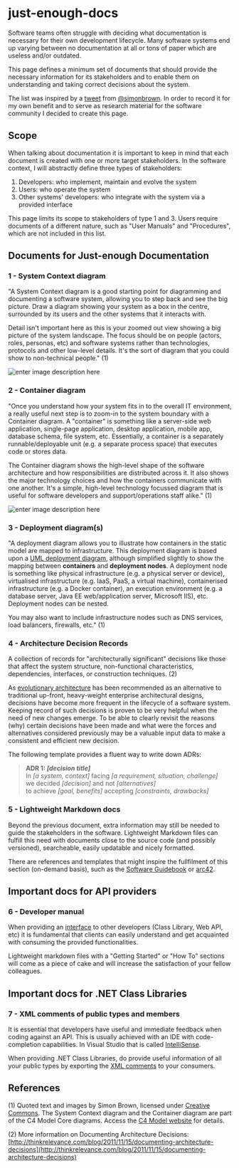 
# just-enough-docs
Software teams often struggle with deciding what documentation is necessary for their own development lifecycle. Many software systems end up varying between no documentation at all or tons of paper which are useless and/or outdated.

This page defines a minimum set of documents that should provide the necessary information for its stakeholders and to enable them on understanding and taking correct decisions about the system.

The list was inspired by a [tweet](https://twitter.com/simonbrown/status/1279013669783961600) from [@simonbrown](https://twitter.com/simonbrown). In order to record it for my own benefit and to serve as research material for the software community I decided to create this page.

## Scope
When talking about documentation it is important to keep in mind that each document is created with one or more target stakeholders. In the software context, I will abstractly define three types of stakeholders:
1. Developers: who implement, maintain and evolve the system
2. Users: who operate the system
3. Other systems' developers: who integrate with the system via a provided interface

This page limits its scope to stakeholders of type 1 and 3. Users require documents of a different nature, such as "User Manuals" and "Procedures", which are not included in this list.

## Documents for Just-enough Documentation
### 1 - System Context diagram
"A System Context diagram is a good starting point for diagramming and documenting a software system, allowing you to step back and see the big picture. Draw a diagram showing your system as a box in the centre, surrounded by its users and the other systems that it interacts with.

Detail isn't important here as this is your zoomed out view showing a big picture of the system landscape. The focus should be on people (actors, roles, personas, etc) and software systems rather than technologies, protocols and other low-level details. It's the sort of diagram that you could show to non-technical people." (1)

![enter image description here](https://c4model.com/img/bigbankplc-SystemContext.png)

### 2 - Container diagram

"Once you understand how your system fits in to the overall IT environment, a really useful next step is to zoom-in to the system boundary with a Container diagram. A "container" is something like a server-side web application, single-page application, desktop application, mobile app, database schema, file system, etc. Essentially, a container is a separately runnable/deployable unit (e.g. a separate process space) that executes code or stores data.

The Container diagram shows the high-level shape of the software architecture and how responsibilities are distributed across it. It also shows the major technology choices and how the containers communicate with one another. It's a simple, high-level technology focussed diagram that is useful for software developers and support/operations staff alike." (1)

![enter image description here](https://c4model.com/img/bigbankplc-Containers.png)

### 3 - Deployment diagram(s)

"A deployment diagram allows you to illustrate how containers in the static model are mapped to infrastructure. This deployment diagram is based upon a  [UML deployment diagram](https://en.wikipedia.org/wiki/Deployment_diagram), although simplified slightly to show the mapping between  **containers**  and  **deployment nodes**. A deployment node is something like physical infrastructure (e.g. a physical server or device), virtualised infrastructure (e.g. IaaS, PaaS, a virtual machine), containerised infrastructure (e.g. a Docker container), an execution environment (e.g. a database server, Java EE web/application server, Microsoft IIS), etc. Deployment nodes can be nested.

You may also want to include infrastructure nodes such as DNS services, load balancers, firewalls, etc." (1)

### 4 - Architecture Decision Records

A collection of records for "architecturally significant" decisions like those that affect the system structure, non-functional characteristics, dependencies, interfaces, or construction techniques. (2)

As [evolutionary architecture](https://www.thoughtworks.com/radar/techniques/evolutionary-architecture) has been recommended as an alternative to traditional up-front, heavy-weight enterprise architectural designs, decisions have become more frequent in the lifecycle of a software system. Keeping record of such decisions is proven to be very helpful when the need of new changes emerge. To be able to clearly revisit the reasons (why) certain decisions have been made and what were the forces and alternatives considered previously may be a valuable input data to make a consistent and efficient new decision. 

The following template provides a fluent way to write down ADRs:

> **ADR 1: *[decision title]***   
> In *[a system, context]* facing *[a requirement, situation, challenge]*   
> we decided *[decision]* and not *[alternatives]*   
> to achieve *[goal, benefits]* accepting *[constraints, drawbacks]*

### 5 - Lightweight Markdown docs

Beyond the previous document, extra information may still be needed to guide the stakeholders in the software. Lightweight Markdown files can fulfill this need with documents close to the source code (and possibly versioned), searcheable, easily updatable and nicely formatted.

There are references and templates that might inspire the fullfilment of this section (on-demand basis), such as the [Software Guidebook](https://softwarearchitecturefordevelopers.com/) or [arc42](https://arc42.org/overview/).

## Important docs for API providers

### 6 - Developer manual

When providing an [interface](https://martinfowler.com/bliki/PublishedInterface.html) to other developers (Class Library, Web API, etc) it is fundamental that clients can easily understand and get acquainted with consuming the provided functionalities.

Lightweight markdown files with a "Getting Started" or "How To" sections will come as a piece of cake and will increase the satisfaction of your fellow colleagues.

## Important docs for .NET Class Libraries

### 7 - XML comments of public types and members

It is essential that developers have useful and immediate feedback when coding against an API. This is usually achieved with an IDE with code-completion capabilities. In Visual Studio that is called [IntelliSense](https://docs.microsoft.com/en-us/visualstudio/ide/using-intellisense).

When providing .NET Class Libraries, do provide useful information of all your public types by exporting the [XML comments](https://docs.microsoft.com/en-us/dotnet/csharp/codedoc) to your consumers.

## References

(1) Quoted text and images by Simon Brown, licensed under [Creative Commons](https://creativecommons.org/licenses/by/4.0/). The System Context diagram and the Container diagram are part of the C4 Model Core diagrams. Access the [C4 Model website](https://c4model.com/#CoreDiagrams) for details.

(2) More information on Documenting Architecture Decisions: [http://thinkrelevance.com/blog/2011/11/15/documenting-architecture-decisions](http://thinkrelevance.com/blog/2011/11/15/documenting-architecture-decisions)
